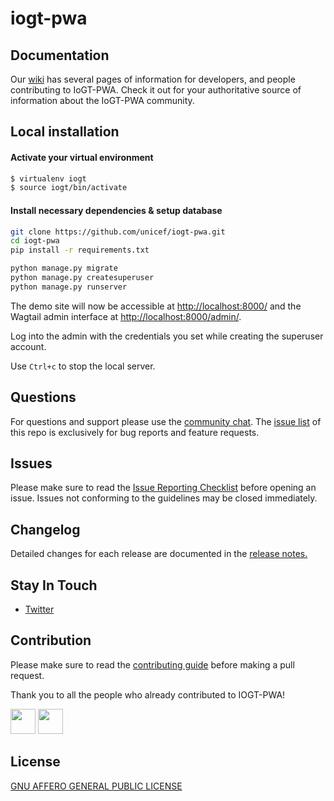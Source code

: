# iogt-pwa

## Documentation

Our [wiki](https://github.com/unicef/iogt-pwa/wiki) has several pages of information for developers, and people contributing to IoGT-PWA. Check it out for your authoritative source of information about the IoGT-PWA community.


## Local installation

#### Activate your virtual environment
```bash
$ virtualenv iogt
$ source iogt/bin/activate
```

#### Install necessary dependencies & setup database
```bash
git clone https://github.com/unicef/iogt-pwa.git
cd iogt-pwa
pip install -r requirements.txt

python manage.py migrate
python manage.py createsuperuser
python manage.py runserver
```

The demo site will now be accessible at [http://localhost:8000/](http://localhost:8000/) and the Wagtail admin
interface at [http://localhost:8000/admin/](http://localhost:8000/admin/).

Log into the admin with the credentials you set while creating the superuser account.

Use `Ctrl+c` to stop the local server. 
## Questions

For questions and support please use the [community chat](https://discord.gg/phuq48). The [issue list](https://github.com/unicef/iogt-pwa/issues) of this repo is exclusively for bug reports and feature requests.

## Issues

Please make sure to read the [Issue Reporting Checklist](https://github.com/unicef/iogt-pwa/blob/master/CONTRIBUTING.md) before opening an issue. Issues not conforming to the guidelines may be closed immediately.


## Changelog

Detailed changes for each release are documented in the [release notes.](https://github.com/unicef/iogt-pwa/releases)


## Stay In Touch

- [Twitter](https://twitter.com/hashtag/iogt)


## Contribution

Please make sure to read the [contributing guide](https://github.com/unicef/iogt-pwa/blob/master/CONTRIBUTING.md) before making a pull request. 

Thank you to all the people who already contributed to IOGT-PWA!

<a href="https://github.com/bppanwar"><img src="https://avatars1.githubusercontent.com/u/6149957?v=4" width=40></a>
<a href="https://github.com/nathanbaleeta"><img src="https://avatars2.githubusercontent.com/u/8824104?v=4" width=40></a>
            

## License
[GNU AFFERO GENERAL PUBLIC LICENSE](https://github.com/unicef/iogt-pwa/blob/master/LICENSE)

